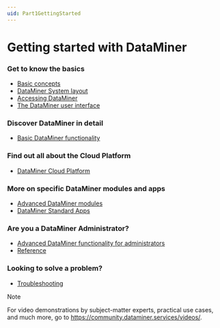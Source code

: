 ```yaml
---
uid: Part1GettingStarted
---
```


# Getting started with DataMiner

### Get to know the basics

- [Basic concepts](xref:BasicConcepts)
- [DataMiner System layout](xref:GeneralLayout#dataminer-system-layout)
- [Accessing DataMiner](xref:DataminerApplications#accessing-dataminer)
- [The DataMiner user interface](xref:GettingStarted#the-dataminer-user-interface)

### Discover DataMiner in detail

- [Basic DataMiner functionality](xref:Part2BasicFunctionalities)

### Find out all about the Cloud Platform

- [DataMiner Cloud Platform](xref:Part51CloudPlatform)

### More on specific DataMiner modules and apps

- [Advanced DataMiner modules](xref:Part4AdvancedModules)
- [DataMiner Standard Apps](xref:Part5StandardApps)

### Are you a DataMiner Administrator?

- [Advanced DataMiner functionality for administrators](xref:Part3AdvancedFunctionalities)
- [Reference](xref:Part7Reference)

### Looking to solve a problem?

- [Troubleshooting](xref:Part6Troubleshooting)

> [!NOTE]
> For video demonstrations by subject-matter experts, practical use cases, and much more, go to <https://community.dataminer.services/videos/>.
